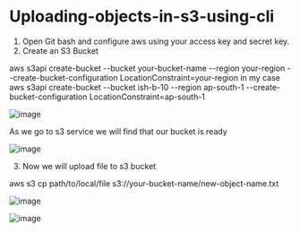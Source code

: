 # Uploading-objects-in-s3-using-cli

1. Open Git bash and configure aws using your access key and secret key.
2. Create an S3 Bucket

aws s3api create-bucket --bucket your-bucket-name --region your-region --create-bucket-configuration LocationConstraint=your-region
in my case
aws s3api create-bucket --bucket ish-b-10 --region ap-south-1 --create-bucket-configuration LocationConstraint=ap-south-1

![image](https://github.com/IshikaSahu/Uploading-objects-in-s3-using-cli/assets/71627396/6600d0b2-2744-4791-9834-9f9484a9223a)

As we go to s3 service we will find that our bucket is ready

![image](https://github.com/IshikaSahu/Uploading-objects-in-s3-using-cli/assets/71627396/1ebcdfd7-b077-4205-b4a3-d8244ce5f1a9)


3. Now we will upload file to s3 bucket
   
aws s3 cp path/to/local/file s3://your-bucket-name/new-object-name.txt

![image](https://github.com/IshikaSahu/Uploading-objects-in-s3-using-cli/assets/71627396/8aa0aa36-661a-4ad9-a4a0-b0471d8fe5c4)

![image](https://github.com/IshikaSahu/Uploading-objects-in-s3-using-cli/assets/71627396/b272bd2c-3767-40fa-9116-fa1ed168ac23)



